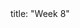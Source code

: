 <frontmatter>
title: "Week 8"
</frontmatter>

<panel header=":trophy: Outcomes" popup-url="{{baseUrl}}/schedule/week8/outcomes.html" expanded no-close>
  <include src="outcomes.md#main" />
</panel>

<panel header=":clipboard: Todo" no-close>
  <include src="todo.md" />
</panel>

<panel header=":raising_hand: Tutorial 8" no-close>
  <include src="tutorial.md" />
</panel>

<panel header="{{glyphicon_blackboard}} Lecture 8" no-close>
  <include src="lecture.md" />
</panel>
